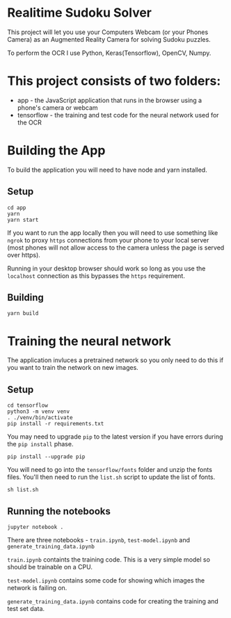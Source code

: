 # Realitime Sudoku Solver


This project will let you use your Computers Webcam (or your Phones Camera) as an Augmented Reality Camera for solving Sudoku puzzles.

To perform the OCR I use Python, Keras(Tensorflow), OpenCV, Numpy.

# This project consists of two folders:

- app - the JavaScript application that runs in the browser using a phone's camera or webcam
- tensorflow - the training and test code for the neural network used for the OCR

# Building the App

To build the application you will need to have node and yarn installed.

## Setup

```
cd app
yarn
yarn start
```

If you want to run the app locally then you will need to use something like `ngrok` to proxy `https` connections from your phone to your local server (most phones will not allow access to the camera unless the page is served over https).

Running in your desktop browser should work so long as you use the `localhost` connection as this bypasses the `https` requirement.

## Building

```
yarn build
```

# Training the neural network

The application invluces a pretrained network so you only need to do this if you want to train the network on new images.

## Setup

```
cd tensorflow
python3 -m venv venv
. ./venv/bin/activate
pip install -r requirements.txt
```

You may need to upgrade `pip` to the latest version if you have errors during the `pip install` phase.

```
pip install --upgrade pip
```

You will need to go into the `tensorflow/fonts` folder and unzip the fonts files. You'll then need to run the `list.sh` script to update the list of fonts.

```
sh list.sh
```

## Running the notebooks

```
jupyter notebook .
```

There are three notebooks - `train.ipynb`, `test-model.ipynb` and `generate_training_data.ipynb`

`train.ipynb` containts the training code. This is a very simple model so should be trainable on a CPU.

`test-model.ipynb` contains some code for showing which images the network is failing on.

`generate_training_data.ipynb` contains code for creating the training and test set data.
